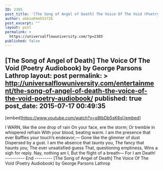 ```yaml
---
ID: 2385
post_title: '[The Song of Angel of Death] The Voice Of The Void (Poetry Audiobook)'
author: abbie04m553726
post_excerpt: ""
layout: post
permalink: >
  https://universalflowuniversity.com/?p=2385
published: false
---
```

[The Song of Angel of Death] The Voice Of The Void (Poetry Audiobook) by George Parsons Lathrop
layout: post
permalink: >
  http://universalflowuniversity.com/entertainment/the-song-of-angel-of-death-the-voice-of-the-void-poetry-audiobook/
published: true
post_date: 2015-07-17 00:49:35
---
[embed]https://www.youtube.com/watch?v=q8tbDb5sK6s[/embed]<br>
<p>I WARN, like the one drop of rain
On your face, ere the storm;
Or tremble in whispered refrain
  With your blood, beating warm.
I am the presence that ever
Baffles your touch’s endeavor,—
Gone like the glimmer of dust
  Dispersed by a gust.
I am the absence that taunts you,
The fancy that haunts you;
The ever unsatisfied guess
That, questioning emptiness,
Wins a sigh for reply.
  Nay, nothing am I,
But the flight of a breath—
  For I am Death!
---------- End ---------
[The Song of Angel of Death] The Voice Of The Void (Poetry Audiobook) by George Parsons Lathrop</p>